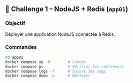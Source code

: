 ## 🔹 Challenge 1 – NodeJS + Redis (`app01`)
### Objectif
Déployer une application NodeJS connectée à Redis.

### Commandes
```bash
cd app01
docker compose up -d        # Lancer
docker compose ps           # Vérifier les conteneurs
docker compose logs -f      # Suivre les logs
docker compose down -v      # Nettoyer
